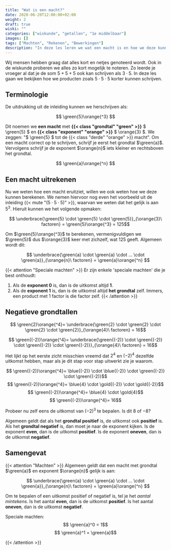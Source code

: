 ```yaml
---
title: "Wat is een macht?"
date: 2020-06-20T12:00:00+02:00
weight: 2
draft: true
wiski: ""
categories: ["wiskunde", "getallen", "1e middelbaar"]
images: []
tags: ["Machten", "Rekenen", "Bewerkingen"]
description: "In deze les leren we wat een macht is en hoe we deze kunnen berekenen."
---
```

Wij mensen hebben graag dat alles kort en netjes genoteerd wordt. Ook in
de wiskunde proberen we alles zo kort mogelijk te noteren. Zo leerde je vroeger al
dat je de som $5 + 5 + 5$ ook kan schrijven als $3 \cdot 5$. In deze les gaan we bekijken 
hoe we producten zoals $5 \cdot 5 \cdot 5$ korter kunnen schrijven.

## Terminologie
De uitdrukking uit de inleiding kunnen we herschrijven als: 

$$ \green{5}\orange{^3} $$

Dit noemen we **een macht** met **{{< class "grondtal" "green" >}}** $ \green{5} $ en 
**{{< class "exponent" "orange" >}}** $ \orange{3} $. We zeggen: "$ \green{5} $ tot 
de {{< class "derde" "orange" >}} macht". Om een macht correct op te schrijven, schrijf je
eerst het grondtal $\green{a}$. Vervolgens schrijf je de exponent $\orange{n}$ iets kleiner
en rechtsboven het grondtal.

$$ \green{a}\orange{^n} $$

## Een macht uitrekenen
Nu we weten hoe een macht eruitziet, willen we ook weten hoe we deze kunnen berekenen. We nemen hiervoor nog
even het voorbeeld uit de inleiding {{< mute "($5 \cdot 5 \cdot 5$)" >}}, waarvan we weten dat het gelijk is aan
$5^3$. Hieruit kunnen we het volgende opmaken:

$$ \underbrace{\green{5} \cdot \green{5} \cdot \green{5}}_{\orange{3}\ factoren} = \green{5}\orange{^3} = 125$$

Om $\green{5}\orange{^3}$ te berekenen, vermenigvuldigen we $\green{5}$ dus $\orange{3}$ keer met zichzelf, wat
$125$ geeft. Algemeen wordt dit:

$$ \underbrace{\green{a} \cdot \green{a} \cdot ... \cdot \green{a}}_{\orange{n}\ factoren} = \green{a}\orange{^n} $$

{{< attention "Speciale machten" >}}
Er zijn enkele 'speciale machten' die je best onthoudt:

1. Als de **exponent $0$** is, dan is de uitkomst altijd **$1$**.
2. Als de **exponent $1$** is, dan is de uitkomst altijd **het grondtal** zelf. Immers,
   een product met $1$ factor is die factor zelf.
{{< /attention >}}

## Negatieve grondtallen
$$ \green{2}\orange{^4}= \underbrace{\green{2} \cdot \green{2} \cdot \green{2} \cdot \green{2}}_{\orange{4}\ factoren} = 16$$

$$ \green{(-2)}\orange{^4}= \underbrace{\green{(-2)} \cdot \green{(-2)} \cdot \green{(-2)} \cdot \green{(-2)}}_{\orange{4}\ factoren} = 16$$

Het lijkt op het eerste zicht misschien vreemd dat $2^4$ en $(-2)^4$ dezelfde uitkomst hebben, maar als je dit stap voor stap uitwerkt zie je waarom.

$$ \green{(-2)}\orange{^4}= \blue{(-2)} \cdot \blue{(-2)} \cdot \green{(-2)} \cdot \green{(-2)}$$
$$ \green{(-2)}\orange{^4}= \blue{4} \cdot \gold{(-2)} \cdot \gold{(-2)}$$
$$ \green{(-2)}\orange{^4}= \blue{4} \cdot \gold{4}$$
$$ \green{(-2)}\orange{^4}= 16$$

Probeer nu zelf eens de uitkomst van $(-2)^3$ te bepalen. Is dit $8$ of $-8$?

Algemeen geldt dat als het **grondtal positief** is, de uitkomst ook **positief** is. Als het **grondtal negatief** is,
dan moet je naar de exponent kijken. Is de exponent **even**, dan is de uitkomst **positief**. Is de exponent **oneven**, dan
is de uitkomst **negatief**.

## Samengevat
{{< attention "Machten" >}}
Algemeen geldt dat een macht met grondtal $\green{a}$ en exponent $\orange{n}$ gelijk is aan:

$$ \underbrace{\green{a} \cdot \green{a} \cdot ... \cdot \green{a}}_{\orange{n}\ factoren} = \green{a}\orange{^n} $$

Om te bepalen of een uitkomst positief of negatief is, tel je het *aantal mintekens*. Is het aantal **even**, dan is de uitkomst **positief**.
Is het aantal **oneven**, dan is de uitkomst **negatief**.

Speciale machten:
$$ \green{a}^0 = 1$$
$$ \green{a}^1 = \green{a}$$

{{< /attention >}}